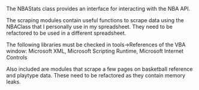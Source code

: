The NBAStats class provides an interface for interacting with the NBA API.  

The scraping modules contain useful functions to scrape data using the NBAClass that I personally use in my spreadsheet.  They need to be refactored to be used in a different spreadsheet.

The following libraries must be checked in tools->References of the VBA window:
Microsoft XML, Microsoft Scripting Runtime, Microsoft Internet Controls

Also included are modules that scrape a few pages on basketball reference and playtype data.  These need to be refactored as they contain memory leaks.